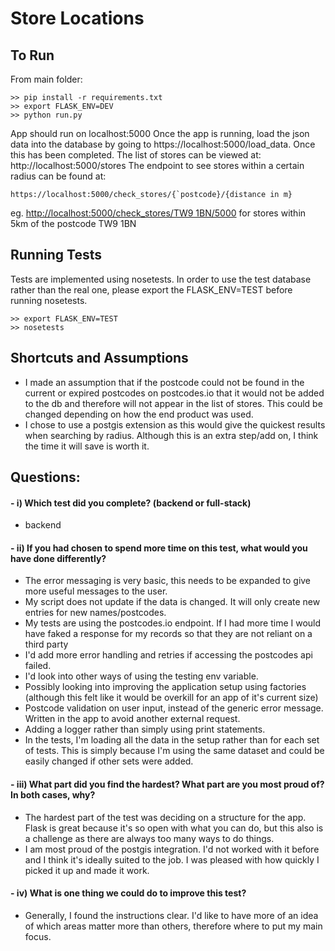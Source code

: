 # Store Locations

## To Run
From main folder:

    >> pip install -r requirements.txt
    >> export FLASK_ENV=DEV
    >> python run.py

App should run on localhost:5000
Once the app is running, load the json data into the database by going to https://localhost:5000/load_data.
Once this has been completed. The list of stores can be viewed at: http://localhost:5000/stores
The endpoint to see stores within a certain radius can be found at:

    https://localhost:5000/check_stores/{`postcode}/{distance in m}

eg. [http://localhost:5000/check_stores/TW9 1BN/5000](http://localhost:5000/check_stores/TW9%201BN/5000) for stores within 5km of the postcode TW9 1BN

## Running Tests

Tests are implemented using nosetests. In order to use the test database rather than the real one, please export the FLASK_ENV=TEST before running nosetests.

    >> export FLASK_ENV=TEST
    >> nosetests

## Shortcuts and Assumptions
- I made an assumption that if the postcode could not be found in the current or expired postcodes on postcodes.io that it would not be added to the db and therefore will not appear in the list of stores. This could be changed depending on how the end product was used.
- I chose to use a postgis extension as this would give the quickest results when searching by radius. Although this is an extra step/add on, I think the time it will save is worth it.


## Questions:
#### - i) Which test did you complete? (backend or full-stack)
- backend

#### - ii) If you had chosen to spend more time on this test, what would you have done differently?
- The error messaging is very basic, this needs to be expanded to give more useful messages to the user.
- My script does not update if the data is changed. It will only create new entries for new names/postcodes.
- My tests are using the postcodes.io endpoint. If I had more time I would have faked a response for my records so that they are not reliant on a third party
- I'd add more error handling and retries if accessing the postcodes api failed.
- I'd look into other ways of using the testing env variable.
- Possibly looking into improving the application setup using factories (although this felt like it would be overkill for an app of it's current size)
- Postcode validation on user input, instead of the generic error message. Written in the app to avoid another external request.
- Adding a logger rather than simply using print statements.
- In the tests, I'm loading all the data in the setup rather than for each set of tests. This is simply because I'm using the same dataset and could be easily changed if other sets were added.

#### - iii) What part did you find the hardest? What part are you most proud of? In both cases, why?
- The hardest part of the test was deciding on a structure for the app. Flask is great because it's so open with what you can do, but this also is a challenge as there are always too many ways to do things.
- I am most proud of the postgis integration. I'd not worked with it before and I think it's ideally suited to the job. I was pleased with how quickly I picked it up and made it work.

#### - iv) What is one thing we could do to improve this test?
- Generally, I found the instructions clear. I'd like to have more of an idea of which areas matter more than others, therefore where to put my main focus.